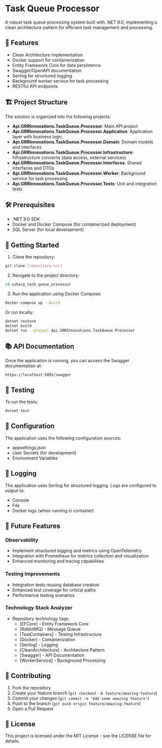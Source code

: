 # Task Queue Processor

A robust task queue processing system built with .NET 9.0, implementing a clean architecture pattern for efficient task management and processing.

## 🚀 Features

- Clean Architecture implementation
- Docker support for containerization
- Entity Framework Core for data persistence
- Swagger/OpenAPI documentation
- Serilog for structured logging
- Background worker service for task processing
- RESTful API endpoints

## 🏗️ Project Structure

The solution is organized into the following projects:

- **Api.GRRInnovations.TaskQueue.Processor**: Main API project
- **Api.GRRInnovations.TaskQueue.Processor.Application**: Application layer with business logic
- **Api.GRRInnovations.TaskQueue.Processor.Domain**: Domain models and interfaces
- **Api.GRRInnovations.TaskQueue.Processor.Infrastructure**: Infrastructure concerns (data access, external services)
- **Api.GRRInnovations.TaskQueue.Processor.Interfaces**: Shared interfaces and DTOs
- **Api.GRRInnovations.TaskQueue.Processor.Worker**: Background service for task processing
- **Api.GRRInnovations.TaskQueue.Processor.Tests**: Unit and integration tests

## 🛠️ Prerequisites

- .NET 9.0 SDK
- Docker and Docker Compose (for containerized deployment)
- SQL Server (for local development)

## 🚀 Getting Started

1. Clone the repository:
```bash
git clone [repository-url]
```

2. Navigate to the project directory:
```bash
cd csharp_task_queue_processor
```

3. Run the application using Docker Compose:
```bash
docker-compose up --build
```

Or run locally:
```bash
dotnet restore
dotnet build
dotnet run --project Api.GRRInnovations.TaskQueue.Processor
```

## 📚 API Documentation

Once the application is running, you can access the Swagger documentation at:
```
https://localhost:5001/swagger
```

## 🧪 Testing

To run the tests:
```bash
dotnet test
```

## 🔧 Configuration

The application uses the following configuration sources:
- appsettings.json
- User Secrets (for development)
- Environment Variables

## 📝 Logging

The application uses Serilog for structured logging. Logs are configured to output to:
- Console
- File
- Docker logs (when running in container)

## 🔮 Future Features

### Observability
- Implement structured logging and metrics using OpenTelemetry
- Integration with Prometheus for metrics collection and visualization
- Enhanced monitoring and tracing capabilities

### Testing Improvements
- Integration tests reusing database creation
- Enhanced test coverage for critical paths
- Performance testing scenarios

### Technology Stack Analyzer
- Repository technology tags:
  - [EFCore] - Entity Framework Core
  - [RabbitMQ] - Message Queue
  - [TestContainers] - Testing Infrastructure
  - [Docker] - Containerization
  - [Serilog] - Logging
  - [CleanArchitecture] - Architecture Pattern
  - [Swagger] - API Documentation
  - [WorkerService] - Background Processing

## 🤝 Contributing

1. Fork the repository
2. Create your feature branch (`git checkout -b feature/amazing-feature`)
3. Commit your changes (`git commit -m 'Add some amazing feature'`)
4. Push to the branch (`git push origin feature/amazing-feature`)
5. Open a Pull Request

## 📄 License

This project is licensed under the MIT License - see the LICENSE file for details.


